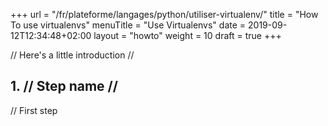 +++
url = "/fr/plateforme/langages/python/utiliser-virtualenv/"
title = "How To use virtualenvs"
menuTitle = "Use Virtualenvs"
date = 2019-09-12T12:34:48+02:00
layout = "howto"
weight = 10
draft = true
+++

// Here's a little introduction //

## 1. // Step name //

// First step
